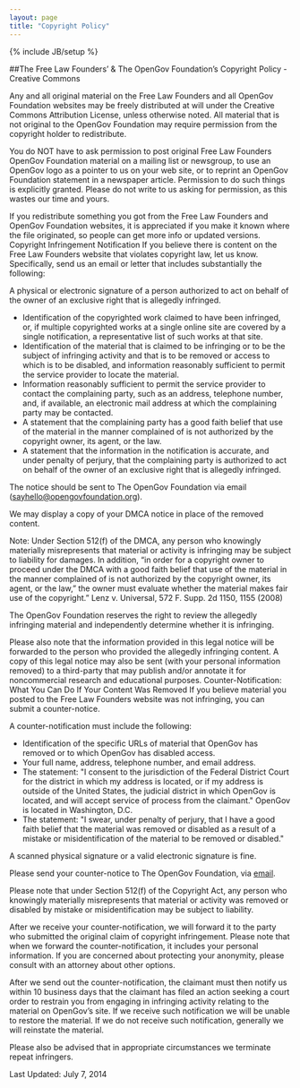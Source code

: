 ```yaml
---
layout: page
title: "Copyright Policy"
---
```

{% include JB/setup %}


##The Free Law Founders’ & The OpenGov Foundation’s Copyright Policy - Creative Commons
   
Any and all original material on the Free Law Founders and all OpenGov Foundation websites may be freely distributed at will under the Creative Commons Attribution License, unless otherwise noted. All material that is not original to the OpenGov Foundation may require permission from the copyright holder to redistribute.

You do NOT have to ask permission to post original Free Law Founders OpenGov Foundation material on a mailing list or newsgroup, to use an OpenGov logo as a pointer to us on your web site, or to reprint an OpenGov Foundation statement in a newspaper article. Permission to do such things is explicitly granted. Please do not write to us asking for permission, as this wastes our time and yours.

If you redistribute something you got from the Free Law Founders and OpenGov Foundation websites, it is appreciated if you make it known where the file originated, so people can get more info or updated versions.
Copyright Infringement Notification
If you believe there is content on the Free Law Founders website that violates copyright law, let us know. Specifically, send us an email or letter that includes substantially the following:

A physical or electronic signature of a person authorized to act on behalf of the owner of an exclusive right that is allegedly infringed.

*	Identification of the copyrighted work claimed to have been infringed, or, if multiple copyrighted works at a single online site are covered by a single notification, a representative list of such works at that site.
*	Identification of the material that is claimed to be infringing or to be the subject of infringing activity and that is to be removed or access to which is to be disabled, and information reasonably sufficient to permit the service provider to locate the material.
*	Information reasonably sufficient to permit the service provider to contact the complaining party, such as an address, telephone number, and, if available, an electronic mail address at which the complaining party may be contacted.
*	A statement that the complaining party has a good faith belief that use of the material in the manner complained of is not authorized by the copyright owner, its agent, or the law.
*	A statement that the information in the notification is accurate, and under penalty of perjury, that the complaining party is authorized to act on behalf of the owner of an exclusive right that is allegedly infringed.

The notice should be sent to The OpenGov Foundation via email (sayhello@opengovfoundation.org).

We may display a copy of your DMCA notice in place of the removed content.

Note: Under Section 512(f) of the DMCA, any person who knowingly materially misrepresents that material or activity is infringing may be subject to liability for damages.  In addition, “in order for a copyright owner to proceed under the DMCA with a good faith belief that use of the material in the manner complained of is not authorized by the copyright owner, its agent, or the law,” the owner must evaluate whether the material makes fair use of the copyright.” Lenz v. Universal, 572 F. Supp. 2d 1150, 1155 (2008)

The OpenGov Foundation reserves the right to review the allegedly infringing material and independently determine whether it is infringing.

Please also note that the information provided in this legal notice will be forwarded to the person who provided the allegedly infringing content. A copy of this legal notice may also be sent (with your personal information removed) to a third-party that may publish and/or annotate it for noncommercial research and educational purposes.
Counter-Notification: What You Can Do If Your Content Was Removed
If you believe material you posted to the Free Law Founders website was not infringing, you can submit a counter-notice.

A counter-notification must include the following:

* Identification of the specific URLs of material that OpenGov has removed or to which OpenGov has disabled access.
* Your full name, address, telephone number, and email address.
* The statement: "I consent to the jurisdiction of the Federal District Court for the district in which my address is located, or if my address is outside of the United States, the judicial district in which OpenGov is located, and will accept service of process from the claimant." OpenGov is located in Washington, D.C.
* The statement: "I swear, under penalty of perjury, that I have a good faith belief that the material was removed or disabled as a result of a mistake or misidentification of the material to be removed or disabled."

A scanned physical signature or a valid electronic signature is fine.

Please send your counter-notice to The OpenGov Foundation, via [email](mailto:sayhello@OpenGovFoundation.org).

Please note that under Section 512(f) of the Copyright Act, any person who knowingly materially misrepresents that material or activity was removed or disabled by mistake or misidentification may be subject to liability.

After we receive your counter-notification, we will forward it to the party who submitted the original claim of copyright infringement. Please note that when we forward the counter-notification, it includes your personal information. If you are concerned about protecting your anonymity, please consult with an attorney about other options.

After we send out the counter-notification, the claimant must then notify us within 10 business days that the claimant has filed an action seeking a court order to restrain you from engaging in infringing activity relating to the material on OpenGov’s site. If we receive such notification we will be unable to restore the material. If we do not receive such notification, generally we will reinstate the material.

Please also be advised that in appropriate circumstances we terminate repeat infringers.

Last Updated: July 7, 2014
